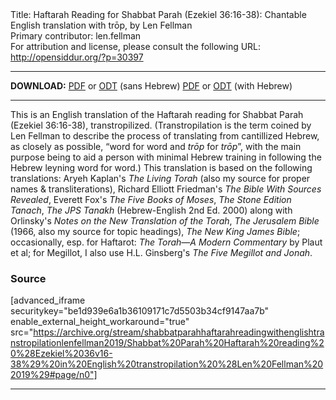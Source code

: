 <html>
<head></head>
<body>
Title: Haftarah Reading for Shabbat Parah (Ezekiel 36:16-38): Chantable English translation with trōp, by Len Fellman<br />
Primary contributor: len.fellman<br />
For attribution and license, please consult the following URL: <a href="http://opensiddur.org/?p=30397">http://opensiddur.org/?p=30397</a>
<p />
<hr />

<strong>DOWNLOAD:</strong> 
<a href="https://archive.org/download/shabbatparahhaftarahreadingwithenglishtranstropilationlenfellman2019/Shabbat%20Parah%20Haftarah%20reading%20%28Ezekiel%2036v16-38%29%20in%20English%20transtropilation%20%28Len%20Fellman%202019%29%20-%20english%20only.pdf">PDF</a> or <a href="https://archive.org/download/shabbatparahhaftarahreadingwithenglishtranstropilationlenfellman2019/Shabbat%20Parah%20Haftarah%20reading%20%28Ezekiel%2036v16-38%29%20in%20English%20transtropilation%20%28Len%20Fellman%202019%29%20-%20english%20only.odt">ODT</a> (sans Hebrew)
<a href="https://archive.org/download/shabbatparahhaftarahreadingwithenglishtranstropilationlenfellman2019/Shabbat%20Parah%20Haftarah%20reading%20%28Ezekiel%2036v16-38%29%20in%20English%20transtropilation%20%28Len%20Fellman%202019%29.pdf">PDF</a> or <a href="https://archive.org/download/shabbatparahhaftarahreadingwithenglishtranstropilationlenfellman2019/Shabbat%20Parah%20Haftarah%20reading%20%28Ezekiel%2036v16-38%29%20in%20English%20transtropilation%20%28Len%20Fellman%202019%29.odt">ODT</a> (with Hebrew)

<hr />

This is an English translation of the Haftarah reading for Shabbat Parah (Ezekiel 36:16-38), transtropilized. (Transtropilation is the term coined by Len Fellman to describe the process of translating from cantillized Hebrew, as closely as possible, “word for word and <em>trōp</em> for <em>trōp</em>”, with the main purpose being to aid a person with minimal Hebrew training in following the Hebrew leyning word for word.) This translation is based on the following translations: Aryeh Kaplan's <em>The Living Torah</em> (also my source for proper names &amp; transliterations), Richard Elliott Friedman's <em>The Bible With Sources Revealed</em>, Everett Fox's <em>The Five Books of Moses</em>, <em>The Stone Edition Tanach</em>, <em>The JPS Tanakh</em> (Hebrew-English 2nd Ed. 2000) along with Orlinsky's <em>Notes on the New Translation of the Torah</em>, <em>The Jerusalem Bible</em> (1966, also my source for topic headings), <em>The New King James Bible</em>; occasionally, esp. for Haftarot: <em>The Torah—A Modern Commentary</em> by Plaut et al; for Megillot, I also use H.L. Ginsberg's <em>The Five Megillot and Jonah</em>.

<h3>Source</h3>

[advanced_iframe securitykey="be1d939e6a1b36109171c7d5503b34cf9147aa7b" enable_external_height_workaround="true" src="https://archive.org/stream/shabbatparahhaftarahreadingwithenglishtranstropilationlenfellman2019/Shabbat%20Parah%20Haftarah%20reading%20%28Ezekiel%2036v16-38%29%20in%20English%20transtropilation%20%28Len%20Fellman%202019%29#page/n0"]

<hr />

&nbsp;
</body>
</html>